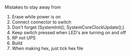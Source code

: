 Mistakes to stay away from

1. Erase while power is on
2. Connect connector to switch
3. Don't forget (SystemInit();
  SystemCoreClockUpdate();)
4. Keep switch pressed when LED's are turning on and off
5. RP not UPS
6. Build
7. When making hex, just tick hex file
